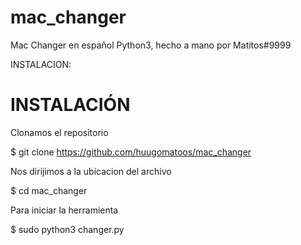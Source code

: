 # mac_changer
Mac Changer en español Python3, hecho a mano por Matitos#9999


INSTALACION:

# INSTALACIÓN

Clonamos el repositorio

$ git clone https://github.com/huugomatoos/mac_changer


Nos dirijimos a la ubicacion del archivo

$ cd mac_changer


Para iniciar la herramienta

$ sudo python3 changer.py
